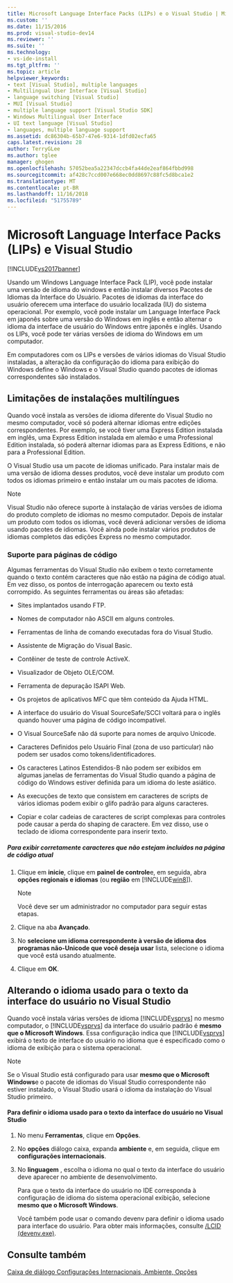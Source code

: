 ```yaml
---
title: Microsoft Language Interface Packs (LIPs) e o Visual Studio | Microsoft Docs
ms.custom: ''
ms.date: 11/15/2016
ms.prod: visual-studio-dev14
ms.reviewer: ''
ms.suite: ''
ms.technology:
- vs-ide-install
ms.tgt_pltfrm: ''
ms.topic: article
helpviewer_keywords:
- text [Visual Studio], multiple languages
- Multilingual User Interface [Visual Studio]
- language switching [Visual Studio]
- MUI [Visual Studio]
- multiple language support [Visual Studio SDK]
- Windows Multilingual User Interface
- UI text language [Visual Studio]
- languages, multiple language support
ms.assetid: dc86304b-65b7-47e6-9314-1dfd02ecfa65
caps.latest.revision: 28
author: TerryGLee
ms.author: tglee
manager: ghogen
ms.openlocfilehash: 57052bea5a22347dccb4fa44de2eaf864fbbd998
ms.sourcegitcommit: af428c7ccd007e668ec0dd8697c88fc5d8bca1e2
ms.translationtype: MT
ms.contentlocale: pt-BR
ms.lasthandoff: 11/16/2018
ms.locfileid: "51755789"
---
```

# <a name="microsoft-language-interface-packs-lips-and-visual-studio"></a>Microsoft Language Interface Packs (LIPs) e Visual Studio
[!INCLUDE[vs2017banner](../includes/vs2017banner.md)]

Usando um Windows Language Interface Pack (LIP), você pode instalar uma versão de idioma do windows e então instalar diversos Pacotes de Idiomas da Interface do Usuário. Pacotes de idiomas da interface do usuário oferecem uma interface do usuário localizada (IU) do sistema operacional. Por exemplo, você pode instalar um Language Interface Pack em japonês sobre uma versão do Windows em inglês e então alternar o idioma da interface de usuário do Windows entre japonês e inglês. Usando os LIPs, você pode ter várias versões de idioma do Windows em um computador.  
  
 Em computadores com os LIPs e versões de vários idiomas do Visual Studio instaladas, a alteração da configuração do idioma para exibição do Windows define o Windows e o Visual Studio quando pacotes de idiomas correspondentes são instalados.  
  
## <a name="limitations-of-multi-language-installations"></a>Limitações de instalações multilíngues  
 Quando você instala as versões de idioma diferente do Visual Studio no mesmo computador, você só poderá alternar idiomas entre edições correspondentes. Por exemplo, se você tiver uma Express Edition instalada em inglês, uma Express Edition instalada em alemão e uma Professional Edition instalada, só poderá alternar idiomas para as Express Editions, e não para a Professional Edition.  
  
 O Visual Studio usa um pacote de idiomas unificado. Para instalar mais de uma versão de idioma desses produtos, você deve instalar um produto com todos os idiomas primeiro e então instalar um ou mais pacotes de idioma.  
  
> [!NOTE]
>  Visual Studio não oferece suporte à instalação de várias versões de idioma do produto completo de idiomas no mesmo computador. Depois de instalar um produto com todos os idiomas, você deverá adicionar versões de idioma usando pacotes de idiomas. Você ainda pode instalar vários produtos de idiomas completos das edições Express no mesmo computador.  
  
### <a name="support-for-code-pages"></a>Suporte para páginas de código  
 Algumas ferramentas do Visual Studio não exibem o texto corretamente quando o texto contém caracteres que não estão na página de código atual. Em vez disso, os pontos de interrogação aparecem ou texto está corrompido. As seguintes ferramentas ou áreas são afetadas:  
  
-   Sites implantados usando FTP.  
  
-   Nomes de computador não ASCII em alguns controles.  
  
-   Ferramentas de linha de comando executadas fora do Visual Studio.  
  
-   Assistente de Migração do Visual Basic.  
  
-   Contêiner de teste de controle ActiveX.  
  
-   Visualizador de Objeto OLE/COM.  
  
-   Ferramenta de depuração ISAPI Web.  
  
-   Os projetos de aplicativos MFC que têm conteúdo da Ajuda HTML.  
  
-   A interface do usuário do Visual SourceSafe/SCCI voltará para o inglês quando houver uma página de código incompatível.  
  
-   O Visual SourceSafe não dá suporte para nomes de arquivo Unicode.  
  
-   Caracteres Definidos pelo Usuário Final (zona de uso particular) não podem ser usados como tokens/identificadores.  
  
-   Os caracteres Latinos Estendidos-B não podem ser exibidos em algumas janelas de ferramentas do Visual Studio quando a página de código do Windows estiver definida para um idioma do leste asiático.  
  
-   As execuções de texto que consistem em caracteres de scripts de vários idiomas podem exibir o glifo padrão para alguns caracteres.  
  
-   Copiar e colar cadeias de caracteres de script complexas para controles pode causar a perda do shaping de caractere. Em vez disso, use o teclado de idioma correspondente para inserir texto.  
  
##### <a name="to-correctly-display-characters-that-are-not-included-in-the-current-code-page"></a>Para exibir corretamente caracteres que não estejam incluídos na página de código atual  
  
1.  Clique em **inicie**, clique em **painel de controle**e, em seguida, abra **opções regionais e idiomas** (ou **região** em [!INCLUDE[win8](../includes/win8-md.md)]).  
  
    > [!NOTE]
    >  Você deve ser um administrador no computador para seguir estas etapas.  
  
2.  Clique na aba **Avançado**.  
  
3.  No **selecione um idioma correspondente à versão de idioma dos programas não-Unicode que você deseja usar** lista, selecione o idioma que você está usando atualmente.  
  
4.  Clique em **OK**.  
  
## <a name="changing-the-language-used-for-the-ui-text-in-visual-studio"></a>Alterando o idioma usado para o texto da interface do usuário no Visual Studio  
 Quando você instala várias versões de idioma [!INCLUDE[vsprvs](../includes/vsprvs-md.md)] no mesmo computador, o [!INCLUDE[vsprvs](../includes/vsprvs-md.md)] da interface do usuário padrão é **mesmo que o Microsoft Windows**. Essa configuração indica que [!INCLUDE[vsprvs](../includes/vsprvs-md.md)] exibirá o texto de interface do usuário no idioma que é especificado como o idioma de exibição para o sistema operacional.  
  
> [!NOTE]
>  Se o Visual Studio está configurado para usar **mesmo que o Microsoft Windows**e o pacote de idiomas do Visual Studio correspondente não estiver instalado, o Visual Studio usará o idioma da instalação do Visual Studio primeiro.  
  
#### <a name="to-set-the-language-that-is-used-for-the-ui-text-in-visual-studio"></a>Para definir o idioma usado para o texto da interface do usuário no Visual Studio  
  
1. No menu **Ferramentas**, clique em **Opções**.  
  
2. No **opções** diálogo caixa, expanda **ambiente** e, em seguida, clique em **configurações internacionais**.  
  
3. No **linguagem** , escolha o idioma no qual o texto da interface do usuário deve aparecer no ambiente de desenvolvimento.  
  
    Para que o texto da interface do usuário no IDE corresponda à configuração de idioma do sistema operacional exibição, selecione **mesmo que o Microsoft Windows**.  
  
   Você também pode usar o comando devenv para definir o idioma usado para interface do usuário. Para obter mais informações, consulte [/LCID (devenv.exe)](../ide/reference/lcid-devenv-exe.md).  
  
## <a name="see-also"></a>Consulte também  
 [Caixa de diálogo Configurações Internacionais, Ambiente, Opções](../ide/reference/international-settings-environment-options-dialog-box.md)